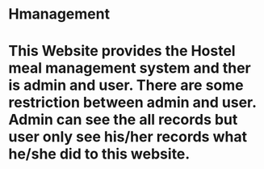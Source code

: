 # Hmanagement

 # This Website provides the Hostel meal management system and ther is admin and user. There are some restriction between admin and user. Admin can see the all records but user only see his/her records what he/she did to this website.

